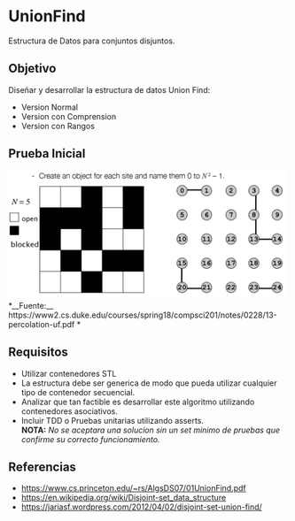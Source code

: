 # UnionFind

Estructura de Datos para conjuntos disjuntos.

## Objetivo

Diseñar y desarrollar la estructura de datos Union Find:
* Version Normal
* Version con Comprension
* Version con Rangos

## Prueba Inicial
<img src="Example.png" alt="Percolation example" width="600"/>
*__Fuente:__ https://www2.cs.duke.edu/courses/spring18/compsci201/notes/0228/13-percolation-uf.pdf *

## Requisitos
* Utilizar contenedores STL
* La estructura debe ser generica de modo que pueda utilizar cualquier tipo de contenedor secuencial.
* Analizar que tan factible es desarrollar este algoritmo utilizando contenedores asociativos.
* Incluir TDD o Pruebas unitarias utilizando asserts.  
__NOTA:__ *No se aceptara una solucion sin un set minimo de pruebas que confirme su correcto funcionamiento.*

## Referencias
* https://www.cs.princeton.edu/~rs/AlgsDS07/01UnionFind.pdf
* https://en.wikipedia.org/wiki/Disjoint-set_data_structure
* https://jariasf.wordpress.com/2012/04/02/disjoint-set-union-find/
